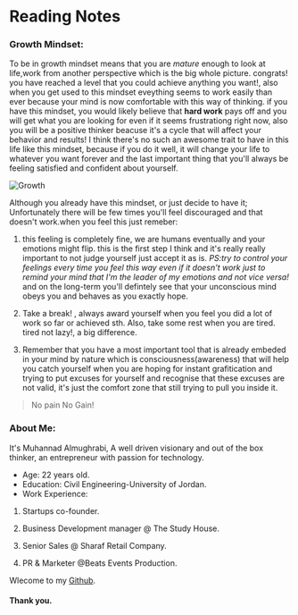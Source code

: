 # Reading Notes


### Growth Mindset:  

To be in growth mindset means that you are *mature* enough to look at life,work from another perspective which is the big whole picture. congrats! you have reached a level that you could achieve anything you want!, also when you get used to this mindset eveything seems to work easily than ever because your mind is now comfortable with this way of thinking. if you have this mindset, you would likely believe that **hard work** pays off and you will get what you are looking for even if it seems frustrationg right now, also you will be a positive thinker beacuse it's a cycle that will affect your behavior and results! I think there's no such an awesome trait to have in this life
like this mindset, because if you do it well, it will change your life to whatever you want forever and the last important thing that you'll always be feeling satisfied and confident about yourself.    
  
    
![Growth](https://2.bp.blogspot.com/-kE_tYmSpb0k/WsU1_itDuVI/AAAAAAAAY1w/50ShH1XYzOQq4VCfIxeWb089MQ12KPO0gCLcBGAs/s640/csm_Motiv_Growth_Mindset_d16cd069bd.jpg)

Although you already have this mindset, or just decide to have it; Unfortunately there will be few times you'll feel discouraged and that doesn't work.when you feel this just remeber: 
1. this feeling is completely fine, we are humans eventually and your emotions might flip. this is the first step I think and it's really really important to not judge yourself just accept it as is. *PS:try to control your feelings every time you feel this way even if it doesn't work just to remind your mind that I'm the leader of my emotions and not vice versa!* and on the long-term you'll defintely see that your unconscious mind obeys you and behaves as you exactly hope.  

2. Take a break! , always award yourself when you feel you did a lot of work so far or achieved sth. Also, take some rest when you are tired. tired not lazy!, a big difference.  

3. Remember that you have a most important tool that is already embeded in your mind by nature which is consciousness(awareness) that will help you catch yourself when you are hoping for instant grafitication and trying to put excuses for yourself and recognise that these excuses are not valid, it's just the comfort zone that still trying to pull you inside it. 

> No pain No Gain! 


### About Me: 

It's Muhannad Almughrabi, A well driven visionary and out of the box thinker, an entrepreneur with passion for technology. 

- Age: 22 years old.
- Education: Civil Engineering-University of Jordan. 
- Work Experience: 

1. Startups co-founder.  

2. Business Development manager @ The Study House.  

3. Senior Sales @ Sharaf Retail Company.  

4. PR & Marketer @Beats Events Production.  


Wlecome to my [Github](https://github.com/mhn998). 

#### Thank you. 
